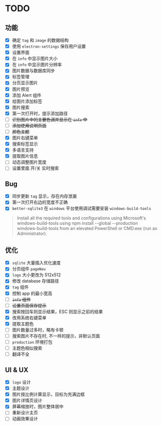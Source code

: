 # TODO

## 功能

- [x] 确定 `tag` 和 `image` 的数据结构
- [x] 使用 `electron-settings` 保存用户设置
- [x] 设置界面
- [x] 在 `info` 中显示图片大小
- [x] 在 `info` 中显示图片分辨率
- [x] 图片数据与数据库同步
- [x] 标签管理
- [x] 分页显示图片
- [x] 图片预览
- [x] 添加 Alert 组件
- [x] 给图片添加标签
- [x] 图片搜索
- [x] 第一次打开时，提示添加路径
- [ ] ~~识别图片中的主要色调并显示在 `info` 中~~
- [ ] ~~添加使用说明页面~~
- [ ] ~~颜色主题~~
- [x] 图片右键菜单
- [x] 搜索标签显示
- [x] 多语言支持
- [x] 提取图片信息
- [ ] 动态调整图片宽度
- [ ] 设置里面 开/关 实时搜索

## Bug

- [x] 同步更新 `tag` 显示，存在内存泄漏
- [x] 第一次打开右边的宽度不正确
- [x] `better-sqlite3` 在 `windows` 平台使用调试需要安装 `windows-build-tools`
> Install all the required tools and configurations using Microsoft's windows-build-tools using npm install --global --production windows-build-tools from an elevated PowerShell or CMD.exe (run as Administrator).

## 优化

- [x] `sqlite` 大量插入优化速度
- [x] 分页组件 `pageNav`
- [x] `logo` 大小更改为 512x512
- [x] 修改 database 存储路径
- [x] `tag` 组件
- [x] 控制 app 的最小宽高
- [ ] ~~`info` 组件~~
- [ ] ~~设置页面保存提示~~
- [x] 搜索按回车则显示结果，ESC 则显示之前的结果
- [x] 改用系统右键菜单
- [x] 提取主题色
- [ ] 图片数量过多时，略有卡顿
- [ ] 搜索图片不存在时, 不一样的提示，非默认页面
- [ ] `production` 环境打包
- [ ] 主题色相似搜索
- [ ] 翻译不全

## UI & UX

- [x] `logo` 设计
- [x] 主题设计
- [x] 图片按比例计算显示，目标为充满边框
- [x] 图片详情页设计
- [x] 屏幕缩放时，图片整体居中
- [ ] 重新设计主页
- [ ] 动画效果设计
